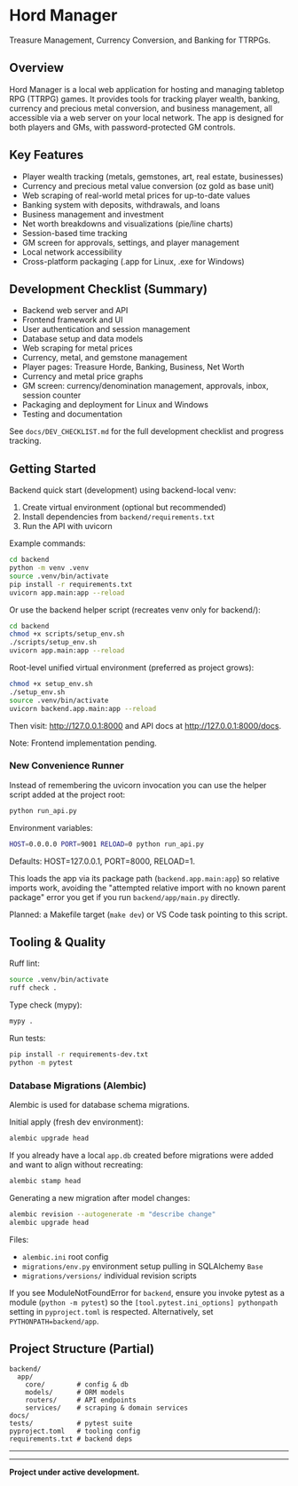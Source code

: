 # Hord Manager

Treasure Management, Currency Conversion, and Banking for TTRPGs.

## Overview

Hord Manager is a local web application for hosting and managing tabletop RPG (TTRPG) games. It provides tools for tracking player wealth, banking, currency and precious metal conversion, and business management, all accessible via a web server on your local network. The app is designed for both players and GMs, with password-protected GM controls.

## Key Features

- Player wealth tracking (metals, gemstones, art, real estate, businesses)
- Currency and precious metal value conversion (oz gold as base unit)
- Web scraping of real-world metal prices for up-to-date values
- Banking system with deposits, withdrawals, and loans
- Business management and investment
- Net worth breakdowns and visualizations (pie/line charts)
- Session-based time tracking
- GM screen for approvals, settings, and player management
- Local network accessibility
- Cross-platform packaging (.app for Linux, .exe for Windows)

## Development Checklist (Summary)

- Backend web server and API
- Frontend framework and UI
- User authentication and session management
- Database setup and data models
- Web scraping for metal prices
- Currency, metal, and gemstone management
- Player pages: Treasure Horde, Banking, Business, Net Worth
- Currency and metal price graphs
- GM screen: currency/denomination management, approvals, inbox, session counter
- Packaging and deployment for Linux and Windows
- Testing and documentation

See `docs/DEV_CHECKLIST.md` for the full development checklist and progress tracking.

## Getting Started

Backend quick start (development) using backend-local venv:

1. Create virtual environment (optional but recommended)
2. Install dependencies from `backend/requirements.txt`
3. Run the API with uvicorn

Example commands:

```bash
cd backend
python -m venv .venv
source .venv/bin/activate
pip install -r requirements.txt
uvicorn app.main:app --reload
```

Or use the backend helper script (recreates venv only for backend/):

```bash
cd backend
chmod +x scripts/setup_env.sh
./scripts/setup_env.sh
uvicorn app.main:app --reload
```

Root-level unified virtual environment (preferred as project grows):

```bash
chmod +x setup_env.sh
./setup_env.sh
source .venv/bin/activate
uvicorn backend.app.main:app --reload
```

Then visit: <http://127.0.0.1:8000> and API docs at <http://127.0.0.1:8000/docs>.

Note: Frontend implementation pending.

### New Convenience Runner

Instead of remembering the uvicorn invocation you can use the helper script added at the project root:

```bash
python run_api.py
```

Environment variables:

```bash
HOST=0.0.0.0 PORT=9001 RELOAD=0 python run_api.py
```

Defaults: HOST=127.0.0.1, PORT=8000, RELOAD=1.

This loads the app via its package path (`backend.app.main:app`) so relative imports work, avoiding the "attempted relative import with no known parent package" error you get if you run `backend/app/main.py` directly.

Planned: a Makefile target (`make dev`) or VS Code task pointing to this script.

## Tooling & Quality

Ruff lint:

```bash
source .venv/bin/activate
ruff check .
```

Type check (mypy):

```bash
mypy .
```

Run tests:

```bash
pip install -r requirements-dev.txt
python -m pytest
```

### Database Migrations (Alembic)

Alembic is used for database schema migrations.

Initial apply (fresh dev environment):

```bash
alembic upgrade head
```

If you already have a local `app.db` created before migrations were added and want to align without recreating:

```bash
alembic stamp head
```

Generating a new migration after model changes:

```bash
alembic revision --autogenerate -m "describe change"
alembic upgrade head
```

Files:
- `alembic.ini` root config
- `migrations/env.py` environment setup pulling in SQLAlchemy `Base`
- `migrations/versions/` individual revision scripts

If you see ModuleNotFoundError for `backend`, ensure you invoke pytest as a module (`python -m pytest`) so the
`[tool.pytest.ini_options] pythonpath` setting in `pyproject.toml` is respected. Alternatively, set `PYTHONPATH=backend/app`.

## Project Structure (Partial)

```text
backend/
  app/
    core/        # config & db
    models/      # ORM models
    routers/     # API endpoints
    services/    # scraping & domain services
docs/
tests/           # pytest suite
pyproject.toml   # tooling config
requirements.txt # backend deps
```

---

---

**Project under active development.**
